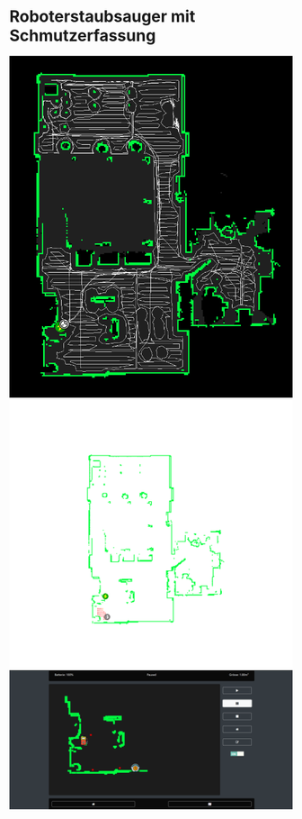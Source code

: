 # Roboterstaubsauger mit Schmutzerfassung

![alt text](https://github.com/TP2020CnC/Webinterface/blob/master/static/maps/zeug/1.png)
![alt text](https://github.com/TP2020CnC/Webinterface/blob/master/static/maps/zeug/2.gif)
![alt text](https://github.com/TP2020CnC/Webinterface/blob/master/static/maps/zeug/3.png)
